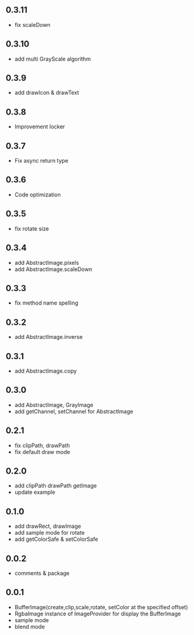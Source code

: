 ## 0.3.11

* fix scaleDown

## 0.3.10

* add multi GrayScale algorithm

## 0.3.9

* add drawIcon & drawText

## 0.3.8

* Improvement locker

## 0.3.7

* Fix async return type

## 0.3.6

* Code optimization

## 0.3.5

* fix rotate size

## 0.3.4

* add AbstractImage.pixels
* add AbstractImage.scaleDown
  
## 0.3.3

* fix method name spelling

## 0.3.2

* add AbstractImage.inverse

## 0.3.1

* add AbstractImage.copy

## 0.3.0

* add AbstractImage, GrayImage
* add getChannel, setChannel for AbstractImage

## 0.2.1

* fix clipPath, drawPath
* fix default draw mode

## 0.2.0

* add clipPath drawPath getImage
* update example

## 0.1.0

* add drawRect, drawImage
* add sample mode for rotate
* add getColorSafe & setColorSafe

## 0.0.2

* comments & package

## 0.0.1

* BufferImage(create,clip,scale,rotate, setColor at the specified offset)
* RgbaImage instance of ImageProvider for display the BufferImage
* sample mode
* blend mode
